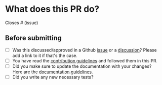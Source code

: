 # What does this PR do?

<!--
Well, hello there! Thank you for proposing modifications to the project.

Make sure to have both a short descriptive title & explain your modifications with the relevant context. Make sure to include reference to Github issues it is related to. For the sake of keeping the library light, if you modified existing dependencies or added new ones, please state it clearly in your description.

-->

<!-- Remove if not applicable -->

Closes # (issue)


## Before submitting
- [ ] Was this discussed/approved in a Github [issue](https://github.com/frgfm/Holocron/issues?q=is%3Aissue) or a [discussion](https://github.com/frgfm/Holocron/discussions)? Please add a link to it if that's the case.
- [ ] You have read the [contribution guidelines](https://github.com/frgfm/Holocron/blob/master/CONTRIBUTING.md#submitting-a-pull-request) and followed them in this PR.
- [ ] Did you make sure to update the documentation with your changes? Here are the
      [documentation guidelines](https://github.com/frgm/Holocron/tree/master/docs).
- [ ] Did you write any new necessary tests?
